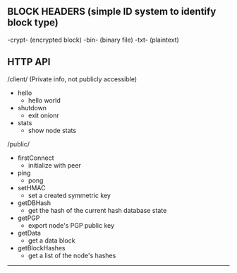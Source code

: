 BLOCK HEADERS (simple ID system to identify block type)
-----------------------------------------------
-crypt- (encrypted block)
-bin- (binary file)
-txt- (plaintext)

HTTP API
------------------------------------------------
/client/ (Private info, not publicly accessible)

-   hello
    - hello world
-   shutdown
    - exit onionr
-   stats
    - show node stats

/public/

-   firstConnect
    - initialize with peer
-   ping
    - pong
-   setHMAC
    - set a created symmetric key 
-   getDBHash
    - get the hash of the current hash database state
-   getPGP
    - export node's PGP public key
-   getData
    - get a data block
-   getBlockHashes
    - get a list of the node's hashes
-------------------------------------------------

